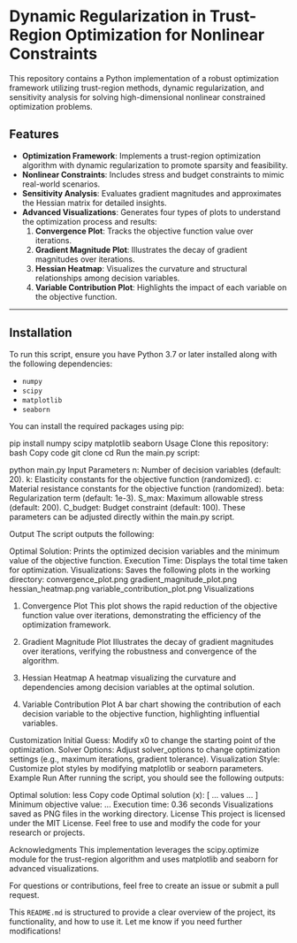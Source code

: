 # Dynamic Regularization in Trust-Region Optimization for Nonlinear Constraints

This repository contains a Python implementation of a robust optimization framework utilizing trust-region methods, dynamic regularization, and sensitivity analysis for solving high-dimensional nonlinear constrained optimization problems.

## Features

- **Optimization Framework**: Implements a trust-region optimization algorithm with dynamic regularization to promote sparsity and feasibility.
- **Nonlinear Constraints**: Includes stress and budget constraints to mimic real-world scenarios.
- **Sensitivity Analysis**: Evaluates gradient magnitudes and approximates the Hessian matrix for detailed insights.
- **Advanced Visualizations**: Generates four types of plots to understand the optimization process and results:
  1. **Convergence Plot**: Tracks the objective function value over iterations.
  2. **Gradient Magnitude Plot**: Illustrates the decay of gradient magnitudes over iterations.
  3. **Hessian Heatmap**: Visualizes the curvature and structural relationships among decision variables.
  4. **Variable Contribution Plot**: Highlights the impact of each variable on the objective function.

---

## Installation

To run this script, ensure you have Python 3.7 or later installed along with the following dependencies:

- `numpy`
- `scipy`
- `matplotlib`
- `seaborn`

You can install the required packages using pip:

pip install numpy scipy matplotlib seaborn
Usage
Clone this repository:
bash
Copy code
git clone <repository-url>
cd <repository-folder>
Run the main.py script:

python main.py
Input Parameters
n: Number of decision variables (default: 20).
k: Elasticity constants for the objective function (randomized).
c: Material resistance constants for the objective function (randomized).
beta: Regularization term (default: 1e-3).
S_max: Maximum allowable stress (default: 200).
C_budget: Budget constraint (default: 100).
These parameters can be adjusted directly within the main.py script.

Output
The script outputs the following:

Optimal Solution: Prints the optimized decision variables and the minimum value of the objective function.
Execution Time: Displays the total time taken for optimization.
Visualizations: Saves the following plots in the working directory:
convergence_plot.png
gradient_magnitude_plot.png
hessian_heatmap.png
variable_contribution_plot.png
Visualizations
1. Convergence Plot
This plot shows the rapid reduction of the objective function value over iterations, demonstrating the efficiency of the optimization framework.

2. Gradient Magnitude Plot
Illustrates the decay of gradient magnitudes over iterations, verifying the robustness and convergence of the algorithm.

3. Hessian Heatmap
A heatmap visualizing the curvature and dependencies among decision variables at the optimal solution.

4. Variable Contribution Plot
A bar chart showing the contribution of each decision variable to the objective function, highlighting influential variables.

Customization
Initial Guess: Modify x0 to change the starting point of the optimization.
Solver Options: Adjust solver_options to change optimization settings (e.g., maximum iterations, gradient tolerance).
Visualization Style: Customize plot styles by modifying matplotlib or seaborn parameters.
Example Run
After running the script, you should see the following outputs:

Optimal solution:
less
Copy code
Optimal solution (x): [ ... values ... ]
Minimum objective value: ...
Execution time: 0.36 seconds
Visualizations saved as PNG files in the working directory.
License
This project is licensed under the MIT License. Feel free to use and modify the code for your research or projects.

Acknowledgments
This implementation leverages the scipy.optimize module for the trust-region algorithm and uses matplotlib and seaborn for advanced visualizations.

For questions or contributions, feel free to create an issue or submit a pull request.


This `README.md` is structured to provide a clear overview of the project, its functionality, and how to use it. Let me know if you need further modifications!





